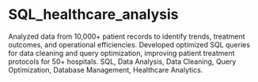 # SQL_healthcare_analysis
 Analyzed data from 10,000+ patient records to identify trends, treatment outcomes, and operational 
efficiencies.  Developed optimized SQL queries for data cleaning and query optimization, improving patient treatment 
protocols for 50+ hospitals.  SQL, Data Analysis, Data Cleaning, Query Optimization, Database Management, Healthcare Analytics. 

